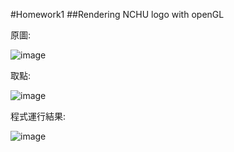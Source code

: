 #Homework1 
##Rendering NCHU logo with openGL 

原圖: 
 
![image](https://github.com/pandatomlcc/---/blob/master/Homework1/%E4%B8%AD%E8%88%88%E5%A4%A7%E5%AD%B8_%E7%AF%84%E4%BE%8B.bmp) 

取點: 
 
![image](https://github.com/pandatomlcc/---/blob/master/Homework1/%E4%B8%AD%E8%88%88%E5%A4%A7%E5%AD%B8_%E5%8F%96%E9%BB%9E.bmp) 

程式運行結果: 
 
![image](https://github.com/pandatomlcc/---/blob/master/Homework1/%E4%B8%AD%E8%88%88%E5%A4%A7%E5%AD%B8_%E7%B5%90%E6%9E%9C.png) 


